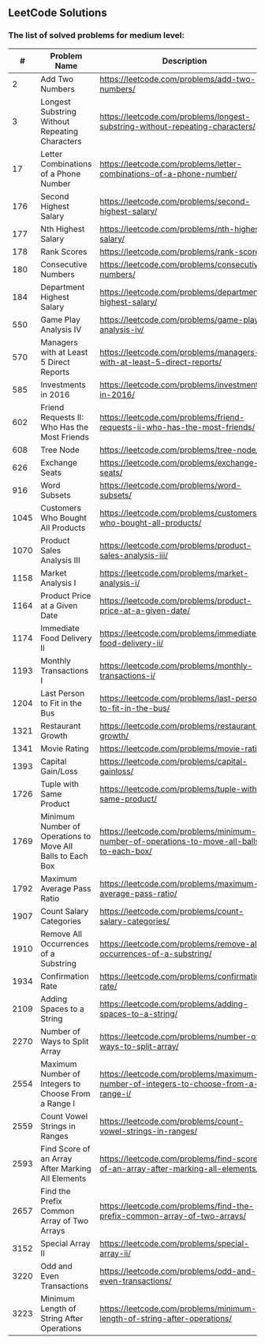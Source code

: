 ## LeetCode Solutions

### The list of solved problems for medium level:

| #    | Problem Name                                               | Description                                                                               | Solution File                                                                                                                                                                                   | Tests File                                                                                                                                           |
|------|------------------------------------------------------------|-------------------------------------------------------------------------------------------|-------------------------------------------------------------------------------------------------------------------------------------------------------------------------------------------------|------------------------------------------------------------------------------------------------------------------------------------------------------|
| 2    | Add Two Numbers                                            | https://leetcode.com/problems/add-two-numbers/                                            | [AddTwoNumbers.java](src/main/java/com/sinuke/medium/AddTwoNumbers.java)                                                                                                                        | [AddTwoNumbersTest.java](src/test/java/com/sinuke/medium/AddTwoNumbersTest.java)                                                                     |
| 3    | Longest Substring Without Repeating Characters             | https://leetcode.com/problems/longest-substring-without-repeating-characters/             | [LongestSubstringWithoutRepeatingCharacters.java](src/main/java/com/sinuke/medium/LongestSubstringWithoutRepeatingCharacters.java)                                                              | [LongestSubstringWithoutRepeatingCharactersTest.java](src/test/java/com/sinuke/medium/LongestSubstringWithoutRepeatingCharactersTest.java)           |
| 17   | Letter Combinations of a Phone Number                      | https://leetcode.com/problems/letter-combinations-of-a-phone-number/                      | [LetterCombinationsOfPhoneNumber.java](src/main/java/com/sinuke/medium/LetterCombinationsOfPhoneNumber.java)                                                                                    | [LetterCombinationsOfPhoneNumberTest.java](src/test/java/com/sinuke/medium/LetterCombinationsOfPhoneNumberTest.java)                                 |
| 176  | Second Highest Salary                                      | https://leetcode.com/problems/second-highest-salary/                                      | [Second Highest Salary.sql](sql/176.%20Second%20Highest%20Salary/Second%20Highest%20Salary.sql)                                                                                                 | [test-data.json](sql/176.%20Second%20Highest%20Salary/test/test-data.json)                                                                           |
| 177  | Nth Highest Salary                                         | https://leetcode.com/problems/nth-highest-salary/                                         | [Nth Highest Salary.sql](sql/177.%20Nth%20Highest%20Salary/Nth%20Highest%20Salary.sql)                                                                                                          | [test-data.json](sql/177.%20Nth%20Highest%20Salary/test/test-data.json)                                                                              |
| 178  | Rank Scores                                                | https://leetcode.com/problems/rank-scores/                                                | [Rank Scores.sql](sql/178.%20Rank%20Scores/Rank%20Scores.sql)                                                                                                                                   | [test-data.json](sql/178.%20Rank%20Scores/test/test-data.json)                                                                                       |
| 180  | Consecutive Numbers                                        | https://leetcode.com/problems/consecutive-numbers/                                        | [Consecutive Numbers.sql](sql/180.%20Consecutive%20Numbers/Consecutive%20Numbers.sql)                                                                                                           | [test-data.json](sql/180.%20Consecutive%20Numbers/test/test-data.json)                                                                               |
| 184  | Department Highest Salary                                  | https://leetcode.com/problems/department-highest-salary/                                  | [Department Highest Salary.sql](sql/184.%20Department%20Highest%20Salary/Department%20Highest%20Salary.sql)                                                                                     | [test-data.json](sql/184.%20Department%20Highest%20Salary/test/test-data.json)                                                                       |
| 550  | Game Play Analysis IV                                      | https://leetcode.com/problems/game-play-analysis-iv/                                      | [Game Play Analysis IV.sql](sql/550.%20Game%20Play%20Analysis%20IV/Game%20Play%20Analysis%20IV.sql)                                                                                             | [test-data.json](sql/550.%20Game%20Play%20Analysis%20IV/test/test-data.json)                                                                         |
| 570  | Managers with at Least 5 Direct Reports                    | https://leetcode.com/problems/managers-with-at-least-5-direct-reports/                    | [Managers with at Least 5 Direct Reports.sql](sql/570.%20Managers%20with%20at%20Least%205%20Direct%20Reports/Managers%20with%20at%20Least%205%20Direct%20Reports.sql)                           | [test-data.json](sql/570.%20Managers%20with%20at%20Least%205%20Direct%20Reports/test/test-data.json)                                                 |
| 585  | Investments in 2016                                        | https://leetcode.com/problems/investments-in-2016/                                        | [Investments in 2016.sql](sql/585.%20Investments%20in%202016/Investments%20in%202016.sql)                                                                                                       | [test-data.json](sql/585.%20Investments%20in%202016/test/test-data.json)                                                                             |
| 602  | Friend Requests II: Who Has the Most Friends               | https://leetcode.com/problems/friend-requests-ii-who-has-the-most-friends/                | [Friend Requests II - Who Has the Most Friends.sql](sql/602.%20Friend%20Requests%20II%20-%20Who%20Has%20the%20Most%20Friends/Friend%20Requests%20II%20-%20Who%20Has%20the%20Most%20Friends.sql) | [test-data.json](sql/602.%20Friend%20Requests%20II%20-%20Who%20Has%20the%20Most%20Friends/test/test-data.json)                                       |
| 608  | Tree Node                                                  | https://leetcode.com/problems/tree-node/                                                  | [Tree Node.sql](sql/608.%20Tree%20Node/Tree%20Node.sql)                                                                                                                                         | [test-data.json](sql/608.%20Tree%20Node/test/test-data.json)                                                                                         |
| 626  | Exchange Seats                                             | https://leetcode.com/problems/exchange-seats/                                             | [Exchange Seats.sql](sql/626.%20Exchange%20Seats/Exchange%20Seats.sql)                                                                                                                          | [test-data.json](sql/626.%20Exchange%20Seats/test/test-data.json)                                                                                    |
| 916  | Word Subsets                                               | https://leetcode.com/problems/word-subsets/                                               | [WordSubsets.java](src/main/java/com/sinuke/medium/WordSubsets.java)                                                                                                                            | [WordSubsetsTest.java](src/test/java/com/sinuke/medium/WordSubsetsTest.java)                                                                         |
| 1045 | Customers Who Bought All Products                          | https://leetcode.com/problems/customers-who-bought-all-products/                          | [Customers Who Bought All Products.sql](sql/1045.%20Customers%20Who%20Bought%20All%20Products/Customers%20Who%20Bought%20All%20Products.sql)                                                    | [test-data.json](sql/1045.%20Customers%20Who%20Bought%20All%20Products/test/test-data.json)                                                          |
| 1070 | Product Sales Analysis III                                 | https://leetcode.com/problems/product-sales-analysis-iii/                                 | [Product Sales Analysis III.sql](sql/1070.%20Product%20Sales%20Analysis%20III/Product%20Sales%20Analysis%20III.sql)                                                                             | [test-data.json](sql/1070.%20Product%20Sales%20Analysis%20III/test/test-data.json)                                                                   |
| 1158 | Market Analysis I                                          | https://leetcode.com/problems/market-analysis-i/                                          | [Market Analysis I.sql](sql/1158.%20Market%20Analysis%20I/Market%20Analysis%20I.sql)                                                                                                            | [test-data.json](sql/1158.%20Market%20Analysis%20I/test/test-data.json)                                                                              |
| 1164 | Product Price at a Given Date                              | https://leetcode.com/problems/product-price-at-a-given-date/                              | [Product Price at a Given Date.sql](sql/1164.%20Product%20Price%20at%20a%20Given%20Date/Product%20Price%20at%20a%20Given%20Date.sql)                                                            | [test-data.json](sql/1164.%20Product%20Price%20at%20a%20Given%20Date/test/test-data.json)                                                            |
| 1174 | Immediate Food Delivery II                                 | https://leetcode.com/problems/immediate-food-delivery-ii/                                 | [Immediate Food Delivery II.sql](sql/1174.%20Immediate%20Food%20Delivery%20II/Immediate%20Food%20Delivery%20II.sql)                                                                             | [test-data.json](sql/1174.%20Immediate%20Food%20Delivery%20II/test/test-data.json)                                                                   |
| 1193 | Monthly Transactions I                                     | https://leetcode.com/problems/monthly-transactions-i/                                     | [Monthly Transactions I.sql](sql/1193.%20Monthly%20Transactions%20I/Monthly%20Transactions%20I.sql)                                                                                             | [test-data.json](sql/1193.%20Monthly%20Transactions%20I/test/test-data.json)                                                                         |
| 1204 | Last Person to Fit in the Bus                              | https://leetcode.com/problems/last-person-to-fit-in-the-bus/                              | [Last Person to Fit in the Bus.sql](sql/1204.%20Last%20Person%20to%20Fit%20in%20the%20Bus/Last%20Person%20to%20Fit%20in%20the%20Bus.sql)                                                        | [test-data.json](sql/1204.%20Last%20Person%20to%20Fit%20in%20the%20Bus/test/test-data.json)                                                          |
| 1321 | Restaurant Growth                                          | https://leetcode.com/problems/restaurant-growth/                                          | [Restaurant Growth.sql](sql/1321.%20Restaurant%20Growth/Restaurant%20Growth.sql)                                                                                                                | [test-data.json](sql/1321.%20Restaurant%20Growth/test/test-data.json)                                                                                |
| 1341 | Movie Rating                                               | https://leetcode.com/problems/movie-rating/                                               | [Movie Rating.sql](sql/1341.%20Movie%20Rating/Movie%20Rating.sql)                                                                                                                               | [test-data.json](sql/1341.%20Movie%20Rating/test/test-data.json)                                                                                     |
| 1393 | Capital Gain/Loss                                          | https://leetcode.com/problems/capital-gainloss/                                           | [Capital Gain-Loss.sql](sql/1393.%20Capital%20Gain-Loss/Capital%20Gain-Loss.sql)                                                                                                                | [test-data.json](sql/1393.%20Capital%20Gain-Loss/test/test-data.json)                                                                                |
| 1726 | Tuple with Same Product                                    | https://leetcode.com/problems/tuple-with-same-product/                                    | [TupleWithSameProduct.java](src/main/java/com/sinuke/medium/TupleWithSameProduct.java)                                                                                                          | [TupleWithSameProductTest.java](src/test/java/com/sinuke/medium/TupleWithSameProductTest.java)                                                       |
| 1769 | Minimum Number of Operations to Move All Balls to Each Box | https://leetcode.com/problems/minimum-number-of-operations-to-move-all-balls-to-each-box/ | [MinimumNumbeOfOperationsToMoveAllBallsToEachBox.java](src/main/java/com/sinuke/medium/MinimumNumbeOfOperationsToMoveAllBallsToEachBox.java)                                                    | [MinimumNumbeOfOperationsToMoveAllBallsToEachBoxTest.java](src/test/java/com/sinuke/medium/MinimumNumbeOfOperationsToMoveAllBallsToEachBoxTest.java) |
| 1792 | Maximum Average Pass Ratio                                 | https://leetcode.com/problems/maximum-average-pass-ratio/                                 | [MaximumAveragePassRatio.java](src/main/java/com/sinuke/medium/MaximumAveragePassRatio.java)                                                                                                    | [MaximumAveragePassRatioTest.java](src/test/java/com/sinuke/medium/MaximumAveragePassRatioTest.java)                                                 |
| 1907 | Count Salary Categories                                    | https://leetcode.com/problems/count-salary-categories/                                    | [Count Salary Categories.sql](sql/1907.%20Count%20Salary%20Categories/Count%20Salary%20Categories.sql)                                                                                          | [test-data.json](sql/1907.%20Count%20Salary%20Categories/test/test-data.json)                                                                        |
| 1910 | Remove All Occurrences of a Substring                      | https://leetcode.com/problems/remove-all-occurrences-of-a-substring/                      | [RemoveAllOccurrencesOfSubstring.java](src/main/java/com/sinuke/medium/RemoveAllOccurrencesOfSubstring.java)                                                                                    | [RemoveAllOccurrencesOfSubstringTest.java](src/test/java/com/sinuke/medium/RemoveAllOccurrencesOfSubstringTest.java)                                 |
| 1934 | Confirmation Rate                                          | https://leetcode.com/problems/confirmation-rate/                                          | [Confirmation Rate.sql](sql/1934.%20Confirmation%20Rate/Confirmation%20Rate.sql)                                                                                                                | [test-data.json](sql/1934.%20Confirmation%20Rate/test/test-data.json)                                                                                |
| 2109 | Adding Spaces to a String                                  | https://leetcode.com/problems/adding-spaces-to-a-string/                                  | [AddingSpacesToString.java](src/main/java/com/sinuke/medium/AddingSpacesToString.java)                                                                                                          | [AddingSpacesToStringTest.java](src/test/java/com/sinuke/medium/AddingSpacesToStringTest.java)                                                       |
| 2270 | Number of Ways to Split Array                              | https://leetcode.com/problems/number-of-ways-to-split-array/                              | [NumberOfWaysToSplitArray.java](src/main/java/com/sinuke/medium/NumberOfWaysToSplitArray.java)                                                                                                  | [NumberOfWaysToSplitArrayTest.java](src/test/java/com/sinuke/medium/NumberOfWaysToSplitArrayTest.java)                                               |
| 2554 | Maximum Number of Integers to Choose From a Range I        | https://leetcode.com/problems/maximum-number-of-integers-to-choose-from-a-range-i/        | [MaximumNumberOfIntegersToChooseFromRangeI.java](src/main/java/com/sinuke/medium/MaximumNumberOfIntegersToChooseFromRangeI.java)                                                                | [MaximumNumberOfIntegersToChooseFromRangeITest.java](src/test/java/com/sinuke/medium/MaximumNumberOfIntegersToChooseFromRangeITest.java)             |
| 2559 | Count Vowel Strings in Ranges                              | https://leetcode.com/problems/count-vowel-strings-in-ranges/                              | [CountVowelStringsInRanges.java](src/main/java/com/sinuke/medium/CountVowelStringsInRanges.java)                                                                                                | [CountVowelStringsInRangesTest.java](src/test/java/com/sinuke/medium/CountVowelStringsInRangesTest.java)                                             |
| 2593 | Find Score of an Array After Marking All Elements          | https://leetcode.com/problems/find-score-of-an-array-after-marking-all-elements/          | [FindScoreOfArrayAfterMarkingAllElements.java](src/main/java/com/sinuke/medium/FindScoreOfArrayAfterMarkingAllElements.java)                                                                    | [FindScoreOfArrayAfterMarkingAllElementsTest.java](src/test/java/com/sinuke/medium/FindScoreOfArrayAfterMarkingAllElementsTest.java)                 |
| 2657 | Find the Prefix Common Array of Two Arrays                 | https://leetcode.com/problems/find-the-prefix-common-array-of-two-arrays/                 | [FindThePrefixCommonArrayOfTwoArrays.java](src/main/java/com/sinuke/medium/FindThePrefixCommonArrayOfTwoArrays.java)                                                                            | [FindThePrefixCommonArrayOfTwoArraysTest.java](src/test/java/com/sinuke/medium/FindThePrefixCommonArrayOfTwoArraysTest.java)                         |
| 3152 | Special Array II                                           | https://leetcode.com/problems/special-array-ii/                                           | [SpecialArrayII.java](src/main/java/com/sinuke/medium/SpecialArrayII.java)                                                                                                                      | [SpecialArrayIITest.java](src/test/java/com/sinuke/medium/SpecialArrayIITest.java)                                                                   |
| 3220 | Odd and Even Transactions                                  | https://leetcode.com/problems/odd-and-even-transactions/                                  | [Odd and Even Transactions.sql](sql/3220.%20Odd%20and%20Even%20Transactions/Odd%20and%20Even%20Transactions.sql)                                                                                | [test-data.json](sql/3220.%20Odd%20and%20Even%20Transactions/test/test-data.json)                                                                    |
| 3223 | Minimum Length of String After Operations                  | https://leetcode.com/problems/minimum-length-of-string-after-operations/                  | [MinimumLengthOfStringAfterOperations.java](src/main/java/com/sinuke/medium/MinimumLengthOfStringAfterOperations.java)                                                                          | [MinimumLengthOfStringAfterOperationsTest.java](src/test/java/com/sinuke/medium/MinimumLengthOfStringAfterOperationsTest.java)                       |
